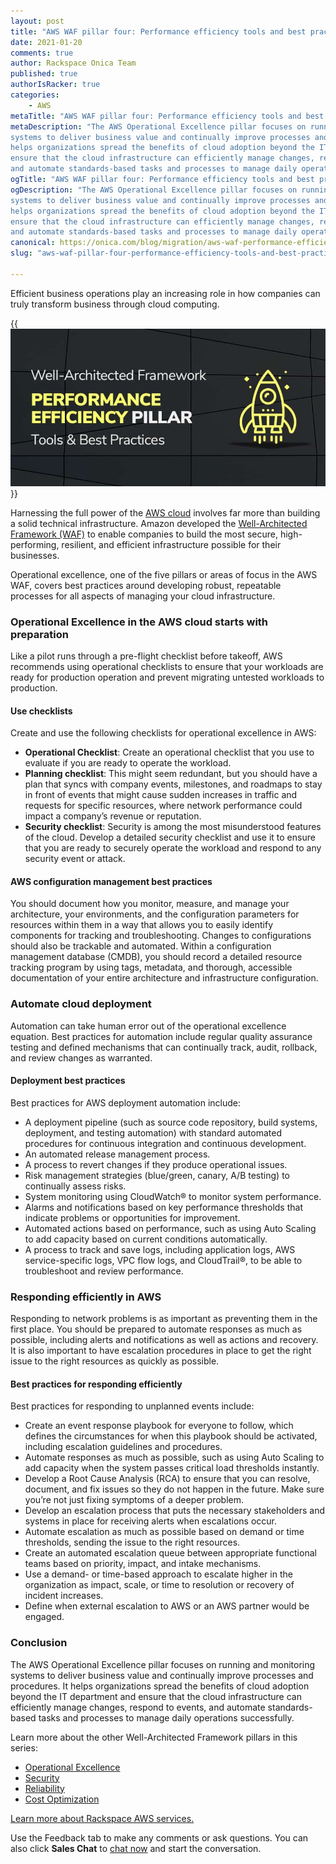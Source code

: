 ```yaml
---
layout: post
title: "AWS WAF pillar four: Performance efficiency tools and best practices"
date: 2021-01-20
comments: true
author: Rackspace Onica Team
published: true
authorIsRacker: true
categories:
    - AWS
metaTitle: "AWS WAF pillar four: Performance efficiency tools and best practices"
metaDescription: "The AWS Operational Excellence pillar focuses on running and monitoring
systems to deliver business value and continually improve processes and procedures. It
helps organizations spread the benefits of cloud adoption beyond the IT department and
ensure that the cloud infrastructure can efficiently manage changes, respond to events,
and automate standards-based tasks and processes to manage daily operations successfully."
ogTitle: "AWS WAF pillar four: Performance efficiency tools and best practices"
ogDescription: "The AWS Operational Excellence pillar focuses on running and monitoring
systems to deliver business value and continually improve processes and procedures. It
helps organizations spread the benefits of cloud adoption beyond the IT department and
ensure that the cloud infrastructure can efficiently manage changes, respond to events,
and automate standards-based tasks and processes to manage daily operations successfully."
canonical: https://onica.com/blog/migration/aws-waf-performance-efficiency-pillar-tools/
slug: "aws-waf-pillar-four-performance-efficiency-tools-and-best-practices"

---
```


Efficient business operations play an increasing role in how companies can truly transform
business through cloud computing. 

<!--more-->

{{<img src="Picture1.png" title="" alt="">}}

Harnessing the full power of the [AWS cloud](https://onica.com/amazon-web-services/)
involves far more than building a solid technical infrastructure. Amazon developed the
[Well-Architected Framework (WAF)](https://aws.amazon.com/architecture/well-architected/?wa-lens-whitepapers.sort-by=item.additionalFields.sortDate&wa-lens-whitepapers.sort-order=desc)
to enable companies to build the most secure, high-performing, resilient, and efficient
infrastructure possible for their businesses.

Operational excellence, one of the five pillars or areas of focus in the AWS WAF, covers
best practices around developing robust, repeatable processes for all aspects of managing
your cloud infrastructure.

### Operational Excellence in the AWS cloud starts with preparation

Like a pilot runs through a pre-flight checklist before takeoff, AWS recommends using
operational checklists to ensure that your workloads are ready for production operation
and prevent migrating untested workloads to production.

#### Use checklists

Create and use the following checklists for operational excellence in AWS:

- **Operational Checklist**: Create an operational checklist that you use to evaluate if
  you are ready to operate the workload.
- **Planning checklist**: This might seem redundant, but you should have a plan that syncs
  with company events, milestones, and roadmaps to stay in front of events that might cause
  sudden increases in traffic and requests for specific resources, where network performance
  could impact a company’s revenue or reputation.
- **Security checklist**: Security is among the most misunderstood features of the cloud.
  Develop a detailed security checklist and use it to ensure that you are ready to securely
  operate the workload and respond to any security event or attack.

#### AWS configuration management best practices

You should document how you monitor, measure, and manage your architecture, your environments,
and the configuration parameters for resources within them in a way that allows you to
easily identify components for tracking and troubleshooting. Changes to configurations
should also be trackable and automated. Within a configuration management database (CMDB),
you should record a detailed resource tracking program by using tags, metadata, and thorough,
accessible documentation of your entire architecture and infrastructure configuration.

### Automate cloud deployment

Automation can take human error out of the operational excellence equation. Best practices
for automation include regular quality assurance testing and defined mechanisms that can
continually track, audit, rollback, and review changes as warranted.

#### Deployment best practices

Best practices for AWS deployment automation include:

- A deployment pipeline (such as source code repository, build systems, deployment, and
  testing automation) with standard automated procedures for continuous integration and
  continuous development.
- An automated release management process.
- A process to revert changes if they produce operational issues.
- Risk management strategies (blue/green, canary, A/B testing) to continually assess risks.
- System monitoring using CloudWatch&reg; to monitor system performance.
- Alarms and notifications based on key performance thresholds that indicate problems or
  opportunities for improvement.
- Automated actions based on performance, such as using Auto Scaling to add capacity based
  on current conditions automatically.
- A process to track and save logs, including application logs, AWS service-specific logs,
  VPC flow logs, and CloudTrail&reg;, to be able to troubleshoot and review performance.

### Responding efficiently in AWS

Responding to network problems is as important as preventing them in the first place. You
should be prepared to automate responses as much as possible, including alerts and
notifications as well as actions and recovery. It is also important to have escalation
procedures in place to get the right issue to the right resources as quickly as possible.

#### Best practices for responding efficiently

Best practices for responding to unplanned events include:

- Create an event response playbook for everyone to follow, which defines the circumstances
  for when this playbook should be activated, including escalation guidelines and procedures.
- Automate responses as much as possible, such as using Auto Scaling to add capacity when
  the system passes critical load thresholds instantly.
- Develop a Root Cause Analysis (RCA) to ensure that you can resolve, document, and fix
  issues so they do not happen in the future. Make sure you’re not just fixing symptoms of
  a deeper problem.
- Develop an escalation process that puts the necessary stakeholders and systems in place
  for receiving alerts when escalations occur.
- Automate escalation as much as possible based on demand or time thresholds, sending the
  issue to the right resources.
- Create an automated escalation queue between appropriate functional teams based on priority,
  impact, and intake mechanisms.
- Use a demand- or time-based approach to escalate higher in the organization as impact,
  scale, or time to resolution or recovery of incident increases.
- Define when external escalation to AWS or an AWS partner would be engaged.

### Conclusion

The AWS Operational Excellence pillar focuses on running and monitoring systems to deliver
business value and continually improve processes and procedures. It helps organizations
spread the benefits of cloud adoption beyond the IT department and ensure that the cloud
infrastructure can efficiently manage changes, respond to events, and automate
standards-based tasks and processes to manage daily operations successfully.

Learn more about the other Well-Architected Framework pillars in this series:

- [Operational Excellence](https://docs.rackspace.com/blog/aws-waf-pillar-one-operational-excellence-tools-and-best-practices/)
- [Security](https://docs.rackspace.com/blog/aws-waf-pillar-two-security-tools-and-best-practices/)
- [Reliability](https://docs.rackspace.com/blog/aws-waf-pillar-three-reliability-tools-and-best-practices/)
- [Cost Optimization](https://docs.rackspace.com/blog/aws-waf-pillar-five-cost-optimization-tools-and-best-practices)

<a class="cta purple" id="cta" href="https://www.rackspace.com/cloud/aws">Learn more about Rackspace AWS services.</a>

Use the Feedback tab to make any comments or ask questions. You can also click
**Sales Chat** to [chat now](https://www.rackspace.com/) and start the conversation.

